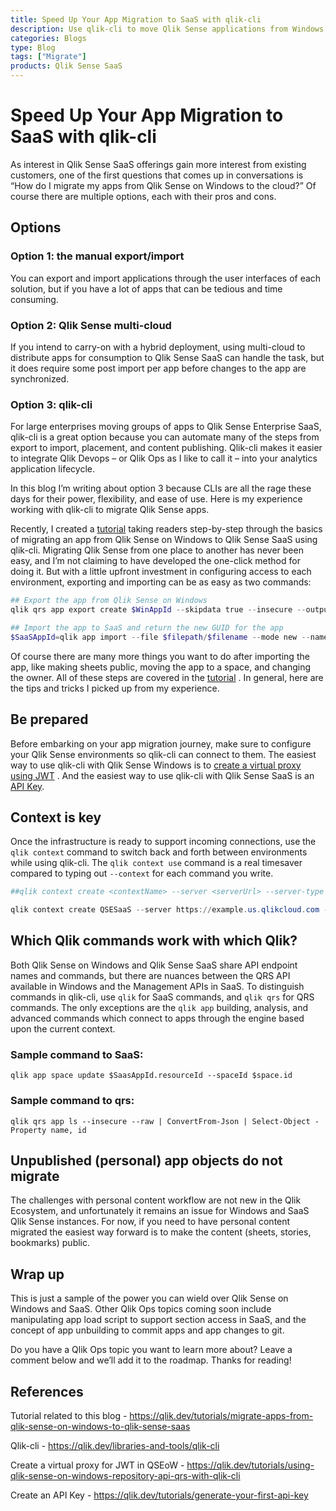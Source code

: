 ```yaml
---
title: Speed Up Your App Migration to SaaS with qlik-cli
description: Use qlik-cli to move Qlik Sense applications from Windows to the Cloud
categories: Blogs
type: Blog
tags: ["Migrate"]
products: Qlik Sense SaaS
---
```


# Speed Up Your App Migration to SaaS with qlik-cli

As interest in Qlik Sense SaaS offerings gain more interest from existing
customers, one of the first questions that comes up in conversations is
“How do I migrate my apps from Qlik Sense on Windows to the cloud?”
Of course there are multiple options, each with their pros and cons.

## Options

### Option 1: the manual export/import

You can export and import applications through the user interfaces of each
solution, but if you have a lot of apps that can be tedious and time consuming.

### Option 2: Qlik Sense multi-cloud

If you intend to carry-on with a hybrid deployment, using multi-cloud to
distribute apps for consumption to Qlik Sense SaaS can handle the task, but it
does require some post import per app before changes to the app are
synchronized.

### Option 3: qlik-cli

For large enterprises moving groups of apps to Qlik Sense Enterprise SaaS,
qlik-cli is a great option because you can automate many of the steps from
export to import, placement, and content publishing. Qlik-cli makes it easier
to integrate Qlik Devops – or Qlik Ops as I like to call it – into your
analytics application lifecycle.

In this blog I’m writing about option 3 because CLIs are all the rage these
days for their power, flexibility, and ease of use. Here is my experience
working with qlik-cli to migrate Qlik Sense apps.

Recently, I created a
[tutorial](https://qlik.dev/tutorials/migrate-apps-from-qlik-sense-on-windows-to-qlik-sense-saas)
taking readers step-by-step through the basics of migrating an app from Qlik
Sense on Windows to Qlik Sense SaaS using qlik-cli. Migrating Qlik Sense from
one place to another has never been easy, and I’m not claiming to have developed
the one-click method for doing it. But with a little upfront investment in
configuring access to each environment, exporting and importing can be as easy
as two commands:

```powershell
## Export the app from Qlik Sense on Windows
qlik qrs app export create $WinAppId --skipdata true --insecure --output-file $filepath/$filename

## Import the app to SaaS and return the new GUID for the app
$SaaSAppId=qlik app import --file $filepath/$filename --mode new --name $appname | ConvertFrom-Json |  Select-Object -Property resourceId
```

Of course there are many more things you want to do after importing the app,
like making sheets public, moving the app to a space, and changing the owner.
All of these steps are covered in the
[tutorial](https://qlik.dev/tutorials/migrate-apps-from-qlik-sense-on-windows-to-qlik-sense-saas)
. In general, here are the tips and tricks I picked up from my experience.

## Be prepared

Before embarking on your app migration journey, make sure to configure your Qlik
Sense environments so qlik-cli can connect to them. The easiest way to use
qlik-cli with Qlik Sense Windows is to [create a virtual proxy using
JWT](https://qlik.dev/tutorials/using-qlik-sense-on-windows-repository-api-qrs-with-qlik-cli)
. And the easiest way to use qlik-cli with Qlik Sense SaaS is an
[API Key](https://qlik.dev/tutorials/generate-your-first-api-key).

## Context is key

Once the infrastructure is ready to support incoming connections, use the
`qlik context` command to switch back and forth between environments while using
qlik-cli. The `qlik context use` command is a real timesaver compared to typing
out `--context` for each command you write.

```powershell
##qlik context create <contextName> --server <serverUrl> --server-type cloud --api-key <ApiKey>

qlik context create QSESaaS --server https://example.us.qlikcloud.com --server-type cloud --api-key eyJhbGciOi…
```

## Which Qlik commands work with which Qlik?

Both Qlik Sense on Windows and Qlik Sense SaaS share API endpoint names and
commands, but there are nuances between the QRS API available in Windows and the
Management APIs in SaaS. To distinguish commands in qlik-cli, use `qlik` for
SaaS commands, and `qlik qrs` for QRS commands. The only exceptions are the
`qlik app` building, analysis, and advanced commands which connect to apps
through the engine based upon the current context.

### Sample command to SaaS:

`qlik app space update $SaasAppId.resourceId --spaceId $space.id`

### Sample command to qrs:

`qlik qrs app ls --insecure --raw | ConvertFrom-Json | Select-Object -Property name, id`

## Unpublished (personal) app objects do not migrate

The challenges with personal content workflow are not new in the Qlik Ecosystem,
and unfortunately it remains an issue for Windows and SaaS Qlik Sense instances.
For now, if you need to have personal content migrated the easiest way forward
is to make the content (sheets, stories, bookmarks) public.

## Wrap up

This is just a sample of the power you can wield over Qlik Sense on Windows and
SaaS. Other Qlik Ops topics coming soon include manipulating app load script to
support section access in SaaS, and the concept of app unbuilding to commit apps
and app changes to git.

Do you have a Qlik Ops topic you want to learn more about? Leave a comment below
and we’ll add it to the roadmap. Thanks for reading!

## References

Tutorial related to this blog -
https://qlik.dev/tutorials/migrate-apps-from-qlik-sense-on-windows-to-qlik-sense-saas

Qlik-cli - https://qlik.dev/libraries-and-tools/qlik-cli

Create a virtual proxy for JWT in QSEoW -
https://qlik.dev/tutorials/using-qlik-sense-on-windows-repository-api-qrs-with-qlik-cli

Create an API Key - https://qlik.dev/tutorials/generate-your-first-api-key
